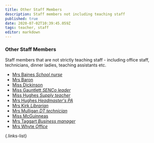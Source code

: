 ```yaml
---
title: Other Staff Members
description: Staff members not including teaching staff
published: true
date: 2020-07-02T10:39:45.059Z
tags: teacher, staff
editor: markdown
---
```



### Other Staff Members

Staff members that are not strictly teaching staff - including office staff, technicians, dinner ladies, teaching assistants etc.
- [Mrs Baines *School nurse*](/teachers/other/mrs-baines)
- [Mrs Baron](/teachers/other/mrs-baron)
- [Miss Dickinson](/teachers/other/miss-dickinson)
- [Miss Gauntlett *SENCo leader*](/teachers/other/miss-gauntlett)
- [Miss Hughes *Supply teacher*](/teachers/other/miss-hughes)
- [Mrs Hughes *Headmaster's PA*](/teachers/other/mrs-hughes)
- [Mrs Kirk *Librarian*](/teachers/other/mrs-kirk)
- [Mrs Mulligan *DT technician*](/teachers/other/mrs-mulligan)
- [Miss McGuinneas](/teachers/other/miss-mcGuinneas)
- [Mrs Taggart *Business manager*](/teachers/other/mrs-taggart)
- [Mrs Whyte *Office*](/teachers/other/mrs-whyte)

{.links-list}
